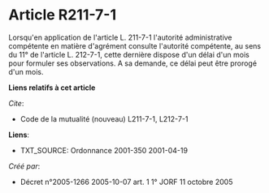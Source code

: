 # Article R211-7-1

Lorsqu'en application de l'article L. 211-7-1 l'autorité administrative compétente en matière d'agrément consulte l'autorité
compétente, au sens du 11° de l'article L. 212-7-1, cette dernière dispose d'un délai d'un mois pour formuler ses
observations. A sa demande, ce délai peut être prorogé d'un mois.

**Liens relatifs à cet article**

_Cite_:

  - Code de la mutualité (nouveau) L211-7-1, L212-7-1

**Liens**:

  - TXT_SOURCE: Ordonnance 2001-350 2001-04-19

_Créé par_:

  - Décret n°2005-1266 2005-10-07 art. 1 1° JORF 11 octobre 2005
